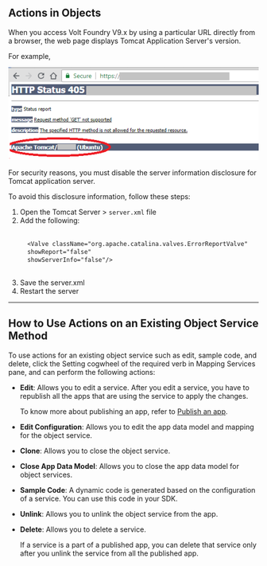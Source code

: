 Actions in Objects
---------------------

When you access Volt Foundry V9.x by using a particular URL directly from a browser, the web page displays Tomcat Application Server's version.

For example,

![](Resources/Images/TomcatVersionDisclosure.png)

For security reasons, you must disable the server information disclosure for Tomcat application server.

To avoid this disclosure information, follow these steps:

<ol>
<li>Open the Tomcat Server > <code>server.xml</code> file</li>
<li>
  Add the following:
  <pre><code>
  &lt;Valve className="org.apache.catalina.valves.ErrorReportValve"
  showReport="false" 
  showServerInfo="false"/&gt;
  </code></pre> 
</li>
<li>Save the server.xml</li>
<li>Restart the server</li>
</ol>




<!-- 1.  Open the Tomcat Server > `server.xml` file.
2.  Add the following:   
  
    ```
    <Valve className="org.apache.catalina.valves.ErrorReportValve"
        showReport="false" 
        showServerInfo="false"/>
    ```

3.  Save the server.xml.
4.  Restart the server. -->




------------------------------------------------------------------------------------------------------------------------------------------------

## How to Use Actions on an Existing Object Service Method

To use actions for an existing object service such as edit, sample code, and delete, click the Setting cogwheel of the required verb in Mapping Services pane, and can perform the following actions:

*   **Edit**: Allows you to edit a service. After you edit a service, you have to republish all the apps that are using the service to apply the changes.

    To know more about publishing an app, refer to [Publish an app](Publish.md).  

*   **Edit Configuration**: Allows you to edit the app data model and mapping for the object service.
*   **Clone**: Allows you to close the object service.
*   **Close App Data Model**: Allows you to close the app data model for object services.
*   **Sample Code**: A dynamic code is generated based on the configuration of a service. You can use this code in your SDK.
*   **Unlink**: Allows you to unlink the object service from the app.
*   **Delete**: Allows you to delete a service.

    If a service is a part of a published app, you can delete that service only after you unlink the service from all the published app.

<!-- ------------------

You can choose the desired parameters from the back-end response that need to be send to the client application by applying XPath/JSON path.

In this case, you want to show only the values from the **lat** and **lng** parameters from the **Location** parameter to the client application. In this example, use the JSON path.

To configure JSON path automatically, follow these steps:

1.  In the **Backend Response** tab, hover the mouse cursor on the **Location: lat** parameter and click **Create response**. The JSON path is automatically created in the **Response Output** for the **lat** parameter.
2.  Create the JSON path for the **Location: lan** parameter, as shown in the following screen shot:

    ![](Resources/Images/AutoJSONpath.png)

1.  Now, click **Save and Fetch Response**. The desired output is displayed in the **Output Result** tab based on the JSON path that you configured, as shown in the following sample output:

    <pre class="prettyprint"><input type="button" id="button" class="btn" style="float: right;" value="Copy" onclick="var codeSnippet = this.parentNode.textContent; copyFunction(codeSnippet, this);"> Output Result
    {
      "opstatus": 0,
      <span style="background-color: #7cfc00;">"location": [
        {
          "lng": 78.486671,
          "lat": 17.385044</span>
        }
      ],
      "httpStatusCode": 200
    }</pre> -->